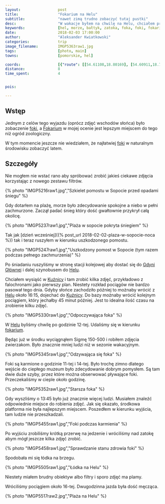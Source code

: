 ```yaml
---
layout:                 post
title:                  "Fokarium na Helu"
subtitle:               "nawet zimą trudno zobaczyć tutaj pustki"
desc:                   "W wakacje byłem na chwilę na Helu, chciałem przy okazji odwiedzić Fokarium niestety ilość ludzi mnie zniechęciła. Postanowiłem, że przyjadę tutaj zimą oczekując większego spokoju."
keywords:               [hel, morze, bałtyk, zatoka, foka, foki, fokarium]
date:                   2018-02-03 17:00:00
author:                 "Aleksander Kwiatkowski"
categories:             trip
image_filename:         IMGP5363raw1.jpg
tags:                   [photo, main]
towns:                  [pomorskie, hel]

coords:                 [{"route": [[54.61108,18.80169], [54.60911,18.79718], [54.60467,18.80190]], "type": "hike"}]
distance:               8
time_spent:             4


pois:

---
```


[fokarium]: http://www.fokarium.pl/

[wiki-foka]: https://pl.wikipedia.org/wiki/Foka
[wiki-gdynia-glowna]: https://pl.wikipedia.org/wiki/Gdynia_G%C5%82%C3%B3wna
[wiki-hel]: https://pl.wikipedia.org/wiki/Hel_(miasto)
[wiki-kuznica]: https://pl.wikipedia.org/wiki/Ku%C5%BAnica_(wojew%C3%B3dztwo_pomorskie)


## Wstęp

Jednym z celów tego wyjazdu (oprócz zdjęć wschodów słońca) było zobaczenie
[foki][wiki-foka], a [Fokarium][fokarium] w mojej ocenie jest lepszym miejscem
do tego niż ogród zoologiczny.

W tym momencie jeszcze nie wiedziałem, że najłatwiej [foki][wiki-foka]
w naturalnym środowisku zobaczyć latem.

## Szczegóły

Nie mogłem nie wstać rano aby spróbować zrobić jakieś ciekawe zdjęcia
korzystając z nowego zestawu filtrów.

{% photo "IMGP5216raw1.jpg","Szkielet pomostu w Sopocie przed opadami śniegu" %}

Gdy dotarłem na plażę, morze było zdecydowanie spokojne a niebo
w pełni zachmurzone. Zaczął padać śnieg który dość gwałtownie przykrył całą
okolicę.

{% photo "IMGP5237raw1.jpg","Plaża w sopocie pokryta śniegiem" %}

Tak jak [dzień wcześniej]({% post_url 2018-02-02-plaza-w-sopocie-noca %})
tak i teraz ruszyłem w kierunku uszkodzonego pomostu.

{% photo "IMGP5247raw1.jpg","Uszkodzony pomost w Sopocie (tym razem podczas pełnego zachmurzenia)" %}

Po śniadaniu ruszyliśmy w stronę stacji kolejowej aby dostać się
do [Gdyni Głównej][wiki-gdynia-glowna] i dalej szynobusem do [Helu][wiki-hel].

Chciałem wysiąść w [Kuźnicy][wiki-kuznica] i tam zrobić kilka zdjęć,
przykładowo z falochronami
jako pierwszy plan. Niestety rozkład pociągów nie bardzo pasował tego dnia. Gdyby słońce
zachodziło później to możnaby wrócić z [Helu][wiki-hel] około 16:15,
dojechać do [Kuźnicy][wiki-kuznica]. Do bazy możnaby wrócić kolejnym
pociągiem, który jechałby 45 minut później.
Jest to idealna ilość czasu na zrobienie kilku zdjęć.

{% photo "IMGP5330raw1.jpg","Odpoczywająca foka" %}

W [Helu][wiki-hel] byliśmy chwilę po godzinie 12-tej. Udaliśmy się w
kierunku [fokarium][fokarium].

Będąc już w środku wyciągnąłem Sigmę 150-500 i robiłem zdjęcia zwierzakom.
Było znacznie mniej ludzi niż w sezonie wakacyjnym.

{% photo "IMGP5345raw1.jpg","Odzywająca się foka" %}

Foki są karmione o godzinie 11-tej i 14-tej. Było trochę zimno dlatego
wejście do ciepłego muzeum było zdecydowanie dobrym pomysłem. Są tam dwie duże szyby,
przez które można obserwować pływające foki. Przeczekaliśmy w cieple około godzinę.

{% photo "IMGP5352raw1.jpg","Starsza foka" %}

Gdy wyszliśmy o 13:45 było już znacznie więcej ludzi. Musiałem znaleźć odpowiednie miejsce
do robienia zdjęć. Jak się okazało, środkowa platforma nie była najlepszym miejscem.
Poszedłem w kierunku wyjścia, tam ludzie nie przeszkadzali.

{% photo "IMGP5455raw1.jpg","Foki podczas karmienia" %}

Po wyjściu zrobiliśmy krótką przerwę na jedzenie i wróciliśmy nad zatokę abym mógł
jeszcze kilka zdjęć zrobić.

{% photo "IMGP5458raw1.jpg","Sprawdzanie stanu zdrowia foki" %}

Spodobała mi się łódka na brzegu.

{% photo "IMGP5505raw1.jpg","Łódka na Helu" %}

Niestety miałem brudny obiektyw albo filtry i sporo zdjęć ma plamy.

Wróciliśmy pociągiem około 16-tej. Dwugodzinna jazda była dość męcząca.

{% photo "IMGP5517raw2.jpg","Plaża na Helu" %}
